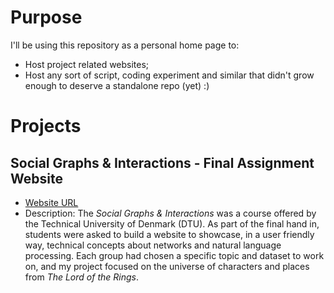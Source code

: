 # Purpose

I'll be using this repository as a personal home page to:

- Host project related websites;
- Host any sort of script, coding experiment and similar that didn't grow enough to deserve a standalone repo (yet) :)

# Projects

## Social Graphs & Interactions - Final Assignment Website

- [Website URL](https://rickystream94.github.io/social_graphs/)
- Description: The *Social Graphs & Interactions* was a course offered by the Technical University of Denmark (DTU). As part of the final hand in, students were asked to build a website to showcase, in a user friendly way, technical concepts about networks and natural language processing. Each group had chosen a specific topic and dataset to work on, and my project focused on the universe of characters and places from *The Lord of the Rings*.